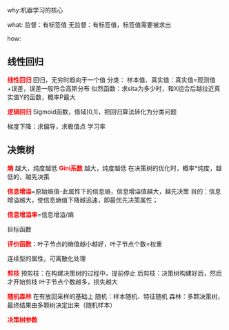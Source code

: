 why:机器学习的核心

what:
监督：有标签值
无监督：有标签值，标签值需要被求出

how:
## 线性回归
<font color='red'>**线性回归**</font>
回归，无穷时趋向于一个值
分类：
样本值、真实值：真实值=观测值+误差，误差一般符合高斯分布
似然函数：求sita为多少时，和X组合后越拉近真实值Y的函数，概率P最大

<font color='red'>**逻辑回归**</font>
Sigmoid函数，值域[0,1]，把回归算法转化为分类问题

梯度下降：求偏导，求极值点
学习率


## 决策树
<font color='red'>**熵**</font>	  越大，纯度越低
<font color='red'>**Gini系数**</font>   越大，纯度越低
在决策树的优化时，概率*纯度，越低的，越先决策

<font color='red'>**信息增溢**</font>=原始熵值-此属性下的信息熵，信息增溢值越大，越先决策
目的：信息增溢越大，使信息熵值下降越迅速，即最优先决策属性；

<font color='red'>**信息增溢率**</font>=信息增溢/熵

目标函数

<font color='red'>**评价函数**</font>：叶子节点的熵值越小越好，叶子节点个数=权重

连续型的属性，可离散化处理

<font color='red'>**剪枝**</font>
预剪枝：在构建决策树的过程中，提前停止
后剪枝：决策树构建好后，然后才开始剪枝
叶子节点个数越多，损失越大

<font color='red'>**随机森林**</font>
在有放回采样的基础上
随机：样本随机、特征随机
森林：多颗决策树，最终结果由多颗树决定出来（随机样本）

<font color='red'>**决策树参数**</font>





